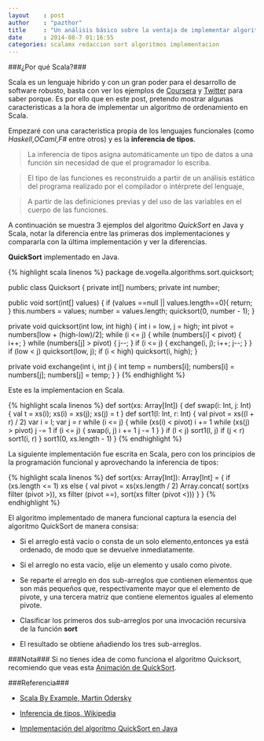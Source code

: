 ```yaml
---
layout    : post
author    : "pazthor"
title     : "Un análisis básico sobre la ventaja de implementar algoritmos en el lenguaje Scala"
date      : 2014-08-7 01:16:55
categories: scalamx redaccion sort algoritmos implementacion 
---
```



###¿Por qué Scala?###

Scala es un lenguaje hibrido y con un gran poder para el desarrollo de software robusto, basta con ver los ejemplos de  [Coursera](https://tech.coursera.org/blog/2014/02/18/why-we-love-scala-at-coursera/) y [Twitter](http://www.artima.com/scalazine/articles/twitter_on_scala.html) para saber porque. 
Es por ello que en este post, pretendo mostrar algunas caracteristicas a la hora de implementar un algoritmo de ordenamiento en Scala.


Empezaré con una caracteristica propia de los lenguajes funcionales (como *Haskell*,*OCaml*,*F#* entre otros) y es la **inferencia de tipos**.

> La inferencia de tipos asigna automáticamente un tipo de datos a una función sin necesidad de que el programador lo escriba.

> El tipo de las funciones es reconstruido a partir de un análisis estático del programa realizado por el compilador o intérprete del lenguaje,

> A partir de las definiciones previas y del uso de las variables en el cuerpo de las funciones.


A continuación se muestra 3 ejemplos del algoritmo *QuickSort* en Java y Scala, notar la diferencia entre las primeras dos implementaciones y compararla con la última implementación y ver la diferencias.


**QuickSort** implementado en Java.


{% highlight scala linenos %}
package de.vogella.algorithms.sort.quicksort;

public class Quicksort  {
  private int[] numbers;
  private int number;

  public void sort(int[] values) {
    if (values ==null || values.length==0){
      return;
    }
    this.numbers = values;
    number = values.length;
    quicksort(0, number - 1);
  }

  private void quicksort(int low, int high) {
    int i = low, j = high;
    int pivot = numbers[low + (high-low)/2];
    while (i <= j) {
      while (numbers[i] < pivot) {
        i++;
      }
      while (numbers[j] > pivot) {
        j--;
      }
      if (i <= j) {
        exchange(i, j);
        i++;
        j--;
      }
    }
    if (low < j)
      quicksort(low, j);
    if (i < high)
      quicksort(i, high);
  }

  private void exchange(int i, int j) {
    int temp = numbers[i];
    numbers[i] = numbers[j];
    numbers[j] = temp;
  }
}
{% endhighlight %}

Este es la implementacion en Scala.


{% highlight scala linenos %}
def sort(xs: Array[Int]) {
  def swap(i: Int, j: Int) {
    val t = xs(i); xs(i) = xs(j); xs(j) = t
  }
  def sort1(l: Int, r: Int) {
    val pivot = xs((l + r) / 2)
      var i = l; var j = r
      while (i <= j) {
        while (xs(i) < pivot) i += 1
          while (xs(j) > pivot) j -= 1
            if (i <= j) {
              swap(i, j)
                i += 1
                j -= 1
            }
      }
    if (l < j) sort1(l, j)
      if (j < r) sort1(i, r)
  }
  sort1(0, xs.length - 1)
}
{% endhighlight %}


La siguiente implementación fue escrita en Scala, pero con los principios de la programación funcional y aprovechando la inferencia de tipos:


{% highlight scala linenos %}
def sort(xs: Array[Int]): Array[Int] = {
  if (xs.length <= 1) xs
  else {
    val pivot = xs(xs.length / 2)
      Array.concat(
          sort(xs filter (pivot >)),
          xs filter (pivot ==),
          sort(xs filter (pivot <)))
  }
}
{% endhighlight %}


El algoritmo implementado de manera funcional captura la esencia del algoritmo QuickSort de manera consisa:

* Si el arreglo está vacío o consta de un solo elemento,entonces  ya está ordenado, de modo que se devuelve inmediatamente.

* Si el arreglo no esta vacío, elije un elemento y usalo como pivote.

* Se reparte el arreglo en dos sub-arreglos que contienen elementos que son más pequeños que,
  respectivamente mayor que el elemento de pivote, y una tercera matriz que contiene elementos iguales al elemento pivote.

* Clasificar los primeros dos sub-arreglos por una invocación recursiva de la función  **sort**

* El resultado se obtiene añadiendo los tres sub-arreglos.




###Nota###
  Si no tienes idea de como funciona el algoritmo Quicksort, recomiendo que veas esta [Animación de QuickSort](http://en.wikipedia.org/wiki/Quicksort#mediaviewer/File:Sorting_quicksort_anim.gif).

###Referencia###

* [Scala By Example, Martin Odersky](http://www.scala-lang.org/docu/files/ScalaByExample.pdf)

* [Inferencia de tipos, Wikipedia](http://es.wikipedia.org/wiki/Inferencia_de_tipos)

* [Implementación del algoritmo QuickSort en Java](http://www.vogella.com/tutorials/JavaAlgorithmsQuicksort/article.html#quicksort)

